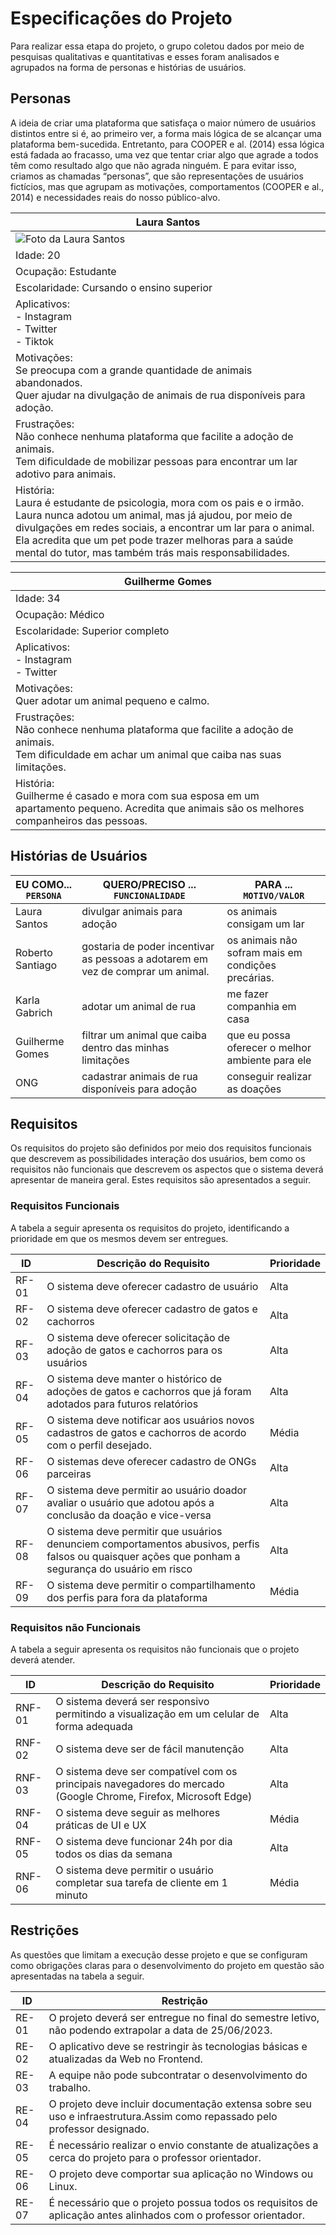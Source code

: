 # Especificações do Projeto

Para realizar essa etapa do projeto, o grupo coletou dados por meio de pesquisas qualitativas e quantitativas e esses foram analisados e agrupados na forma de personas e histórias de usuários.

## Personas

A ideia de criar uma plataforma que satisfaça o maior número de usuários distintos entre si é, ao primeiro ver, a forma mais lógica de se alcançar uma plataforma bem-sucedida. Entretanto, para COOPER e al. (2014) essa lógica está fadada ao fracasso, uma vez que tentar criar algo que agrade a todos têm como resultado algo que não agrada ninguém. E para evitar isso, criamos as chamadas “personas”, que são representações de usuários fictícios, mas que agrupam as motivações, comportamentos (COOPER e al., 2014) e necessidades reais do nosso público-alvo. 



| Laura Santos |
| ------------- | 
|![Foto da Laura Santos](https://myoctocat.com/assets/images/base-octocat.svg)|
| Idade: 20  | 
| Ocupação: Estudante  | 
| Escolaridade: Cursando o ensino superior  | 
| Aplicativos: <br>- Instagram <br>- Twitter <br>- Tiktok | 
| Motivações: <br> Se preocupa com a grande quantidade de animais abandonados. <br> Quer ajudar na divulgação de animais de rua disponíveis para adoção.  |
| Frustrações: <br>Não conhece nenhuma plataforma que facilite a adoção de animais.<br>Tem dificuldade de mobilizar pessoas para encontrar um lar adotivo para animais.  |
| História: <br>Laura é estudante de psicologia, mora com os pais e o irmão. Laura nunca adotou um animal, mas já ajudou, por meio de divulgações em redes sociais, a encontrar um lar para o animal. Ela acredita que um pet pode trazer melhoras para a saúde mental do tutor, mas também trás mais responsabilidades.  ||




| Guilherme Gomes |
| ------------- | 
| Idade: 34  | 
| Ocupação: Médico  | 
| Escolaridade: Superior completo  | 
| Aplicativos: <br>- Instagram <br>- Twitter  | 
| Motivações: <br> Quer adotar um animal pequeno e calmo.  |
| Frustrações: <br>Não conhece nenhuma plataforma que facilite a adoção de animais. <br>Tem dificuldade em achar um animal que caiba nas suas limitações.  |
| História: <br>Guilherme é casado e mora com sua esposa em um apartamento pequeno. Acredita que animais são os melhores companheiros das pessoas.  ||


## Histórias de Usuários


|EU COMO... `PERSONA`| QUERO/PRECISO ... `FUNCIONALIDADE` |PARA ... `MOTIVO/VALOR`                 |
|--------------------|------------------------------------|----------------------------------------|
| Laura Santos | divulgar animais para adoção | os animais consigam um lar |
| Roberto Santiago | gostaria de poder incentivar as pessoas a adotarem em vez de comprar um animal.| os animais não sofram mais em condições precárias. |
| Karla Gabrich | adotar um animal de rua | me fazer companhia em casa |
| Guilherme Gomes | filtrar um animal que caiba dentro das minhas limitações | que eu possa oferecer o melhor ambiente para ele |
| ONG | cadastrar animais de rua disponíveis para adoção | conseguir realizar as doações |


## Requisitos

Os requisitos do projeto são definidos por meio dos requisitos funcionais que descrevem as possibilidades interação dos usuários, bem como os requisitos não funcionais que descrevem os aspectos que o sistema deverá apresentar de maneira geral. Estes requisitos são apresentados a seguir.

### Requisitos Funcionais

A tabela a seguir apresenta os requisitos do projeto, identificando a prioridade em que os mesmos devem ser entregues.

|ID    | Descrição do Requisito  | Prioridade |
|------|-----------------------------------------|----|
|RF-01| O sistema deve oferecer cadastro de usuário | Alta |
|RF-02| O sistema deve oferecer cadastro de gatos e cachorros | Alta |
|RF-03| O sistema deve oferecer solicitação de adoção de gatos e cachorros para os usuários | Alta |
|RF-04| O sistema deve manter o histórico de adoções de gatos e cachorros que já foram adotados para futuros relatórios | Alta |
|RF-05| O sistema deve notificar aos usuários novos cadastros de gatos e cachorros de acordo com o perfil desejado. | Média |
|RF-06| O sistemas deve oferecer cadastro de ONGs parceiras  | Alta |
|RF-07| O sistema deve permitir ao usuário doador avaliar o usuário que adotou após a conclusão da doação e vice-versa | Alta |
|RF-08| O sistema deve permitir que usuários denunciem comportamentos abusivos, perfis falsos ou quaisquer ações que ponham a segurança do usuário em risco | Alta |
|RF-09| O sistema deve permitir o compartilhamento dos perfis para fora da plataforma | Média |


### Requisitos não Funcionais
A tabela a seguir apresenta os requisitos não funcionais que o projeto deverá atender.

|ID     | Descrição do Requisito  |Prioridade |
|-------|-------------------------|----|
|RNF-01| O sistema deverá ser responsivo permitindo a visualização em um celular de forma adequada | Alta |
|RNF-02| O sistema deve ser de fácil manutenção | Alta |
|RNF-03| O sistema deve ser compatível com os principais navegadores do mercado (Google Chrome, Firefox, Microsoft Edge) | Alta |
|RNF-04| O sistema deve seguir as melhores práticas de UI e UX | Média |
|RNF-05| O sistema deve funcionar 24h por dia todos os dias da semana | Alta |
|RNF-06| O sistema deve permitir o usuário completar sua tarefa de cliente em 1 minuto  | Média |

## Restrições

As questões que limitam a execução desse projeto e que se configuram como obrigações claras para o desenvolvimento do projeto em questão são apresentadas na tabela a seguir.

|ID| Restrição                                             |
|--|-------------------------------------------------------|
|RE-01| O projeto deverá ser entregue no final do semestre letivo, não podendo extrapolar a data de 25/06/2023.|
|RE-02| O aplicativo deve se restringir às tecnologias básicas e atualizadas da Web no Frontend.|
|RE-03| A equipe não pode subcontratar o desenvolvimento do trabalho.|
|RE-04| O projeto deve incluir documentação extensa sobre seu uso e infraestrutura.Assim como repassado pelo professor designado.|
|RE-05| É necessário realizar o envio constante de atualizações a cerca do projeto para o professor orientador.|
|RE-06| O projeto deve comportar sua aplicação no Windows ou Linux.| 
|RE-07| É necessário que o projeto possua todos os requisitos de aplicação antes alinhados com o professor orientador.|
